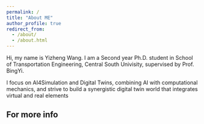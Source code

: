 ```yaml
---
permalink: /
title: "About ME"
author_profile: true
redirect_from: 
  - /about/
  - /about.html
---
```


Hi, my name is Yizheng Wang. I am a Second year Ph.D. student in School of Transportation Engineering, Central South Univisity, supervised by Prof. BingYi.

I focus on AI4Simulation and Digital Twins, combining AI with computational mechanics, and strive to build a synergistic digital twin world that integrates virtual and real elements

For more info
------


